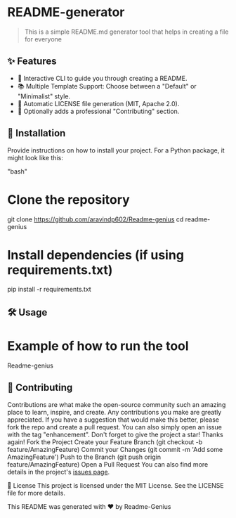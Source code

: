 # README-generator

> This is a simple README.md generator tool that helps in creating a file for everyone



## ✨ Features

- 💬 Interactive CLI to guide you through creating a README.
- 📚 Multiple Template Support: Choose between a "Default" or "Minimalist" style.
- 📄 Automatic LICENSE file generation (MIT, Apache 2.0).
- 🤝 Optionally adds a professional "Contributing" section.


## 🚀 Installation


Provide instructions on how to install your project. For a Python package, it might look like this:

"bash"
# Clone the repository
git clone https://github.com/aravindp602/Readme-genius
cd readme-genius

# Install dependencies (if using requirements.txt)
pip install -r requirements.txt


## 🛠️ Usage

# Example of how to run the tool
Readme-genius



## 🤝 Contributing


Contributions are what make the open-source community such an amazing place to learn, inspire, and create. Any contributions you make are greatly appreciated.
If you have a suggestion that would make this better, please fork the repo and create a pull request. You can also simply open an issue with the tag "enhancement".
Don't forget to give the project a star! Thanks again!
Fork the Project
Create your Feature Branch (git checkout -b feature/AmazingFeature)
Commit your Changes (git commit -m 'Add some AmazingFeature')
Push to the Branch (git push origin feature/AmazingFeature)
Open a Pull Request
You can also find more details in the project's [issues page](https://github.com/aravindp602/readme-generator/issues).



📄 License
This project is licensed under the MIT License. See the LICENSE file for more details.


This README was generated with ❤️ by Readme-Genius
